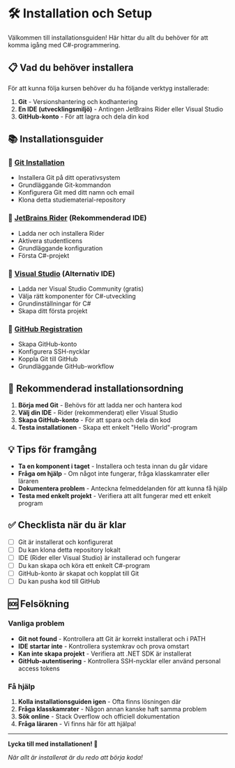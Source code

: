 # 🛠️ Installation och Setup

Välkommen till installationsguiden! Här hittar du allt du behöver för att komma igång med C#-programmering.

## 📋 Vad du behöver installera

För att kunna följa kursen behöver du ha följande verktyg installerade:

1. **Git** - Versionshantering och kodhantering
2. **En IDE (utvecklingsmiljö)** - Antingen JetBrains Rider eller Visual Studio
3. **GitHub-konto** - För att lagra och dela din kod

## 📚 Installationsguider

### 🔧 [Git Installation](install_git/)
- Installera Git på ditt operativsystem
- Grundläggande Git-kommandon
- Konfigurera Git med ditt namn och email
- Klona detta studiematerial-repository

### 🎯 [JetBrains Rider](install_rider/) (Rekommenderad IDE)
- Ladda ner och installera Rider
- Aktivera studentlicens
- Grundläggande konfiguration
- Första C#-projekt

### 🏢 [Visual Studio](install_visual_studio/) (Alternativ IDE)
- Ladda ner Visual Studio Community (gratis)
- Välja rätt komponenter för C#-utveckling
- Grundinställningar för C#
- Skapa ditt första projekt

### 🐙 [GitHub Registration](register_github/)
- Skapa GitHub-konto
- Konfigurera SSH-nycklar
- Koppla Git till GitHub
- Grundläggande GitHub-workflow

## 🚀 Rekommenderad installationsordning

1. **Börja med Git** - Behövs för att ladda ner och hantera kod
2. **Välj din IDE** - Rider (rekommenderat) eller Visual Studio
3. **Skapa GitHub-konto** - För att spara och dela din kod
4. **Testa installationen** - Skapa ett enkelt "Hello World"-program

## 💡 Tips för framgång

- **Ta en komponent i taget** - Installera och testa innan du går vidare
- **Fråga om hjälp** - Om något inte fungerar, fråga klasskamrater eller läraren
- **Dokumentera problem** - Anteckna felmeddelanden för att kunna få hjälp
- **Testa med enkelt projekt** - Verifiera att allt fungerar med ett enkelt program

## ✅ Checklista när du är klar

- [ ] Git är installerat och konfigurerat
- [ ] Du kan klona detta repository lokalt
- [ ] IDE (Rider eller Visual Studio) är installerad och fungerar
- [ ] Du kan skapa och köra ett enkelt C#-program
- [ ] GitHub-konto är skapat och kopplat till Git
- [ ] Du kan pusha kod till GitHub

## 🆘 Felsökning

### Vanliga problem
- **Git not found** - Kontrollera att Git är korrekt installerat och i PATH
- **IDE startar inte** - Kontrollera systemkrav och prova omstart
- **Kan inte skapa projekt** - Verifiera att .NET SDK är installerat
- **GitHub-autentisering** - Kontrollera SSH-nycklar eller använd personal access tokens

### Få hjälp
1. **Kolla installationsguiden igen** - Ofta finns lösningen där
2. **Fråga klasskamrater** - Någon annan kanske haft samma problem
3. **Sök online** - Stack Overflow och officiell dokumentation
4. **Fråga läraren** - Vi finns här för att hjälpa!

---

**Lycka till med installationen! 🎉**

*När allt är installerat är du redo att börja koda!*